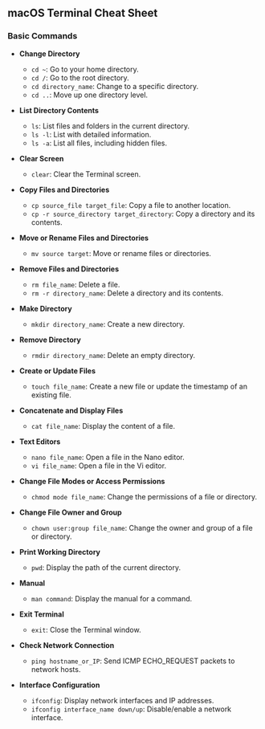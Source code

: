 ## macOS Terminal Cheat Sheet

### Basic Commands

- **Change Directory**
  - `cd ~`: Go to your home directory.
  - `cd /`: Go to the root directory.
  - `cd directory_name`: Change to a specific directory.
  - `cd ..`: Move up one directory level.

- **List Directory Contents**
  - `ls`: List files and folders in the current directory.
  - `ls -l`: List with detailed information.
  - `ls -a`: List all files, including hidden files.

- **Clear Screen**
  - `clear`: Clear the Terminal screen.

- **Copy Files and Directories**
  - `cp source_file target_file`: Copy a file to another location.
  - `cp -r source_directory target_directory`: Copy a directory and its contents.

- **Move or Rename Files and Directories**
  - `mv source target`: Move or rename files or directories.

- **Remove Files and Directories**
  - `rm file_name`: Delete a file.
  - `rm -r directory_name`: Delete a directory and its contents.

- **Make Directory**
  - `mkdir directory_name`: Create a new directory.

- **Remove Directory**
  - `rmdir directory_name`: Delete an empty directory.

- **Create or Update Files**
  - `touch file_name`: Create a new file or update the timestamp of an existing file.

- **Concatenate and Display Files**
  - `cat file_name`: Display the content of a file.

- **Text Editors**
  - `nano file_name`: Open a file in the Nano editor.
  - `vi file_name`: Open a file in the Vi editor.

- **Change File Modes or Access Permissions**
  - `chmod mode file_name`: Change the permissions of a file or directory.

- **Change File Owner and Group**
  - `chown user:group file_name`: Change the owner and group of a file or directory.

- **Print Working Directory**
  - `pwd`: Display the path of the current directory.

- **Manual**
  - `man command`: Display the manual for a command.

- **Exit Terminal**
  - `exit`: Close the Terminal window.

- **Check Network Connection**
  - `ping hostname_or_IP`: Send ICMP ECHO_REQUEST packets to network hosts.

- **Interface Configuration**
  - `ifconfig`: Display network interfaces and IP addresses.
  - `ifconfig interface_name down/up`: Disable/enable a network interface.

